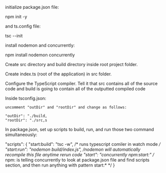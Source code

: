 


initialize package.json file:

 npm init -y

 and ts.config file:

 tsc --init


install nodemon and concurrently:

npm install nodemon concurrently

Create src directory and build directory inside root project folder.

Create index.ts (root of the application) in src folder.

Configure the TypeScript compiler.
  Tell it that src contains all of the source code and build is going to contain all of the outputted compiled code

  Inside tsconfig.json:

    uncomment "outDir" and "rootDir" and change as follows:

    "outDir": "./build,
    "rootDir": "./src,s

In package.json, set up scripts to build, run, and run those two command simultaneously:

"scripts": {
  "start:build": "tsc -w", /* runs typescript comiler in watch mode */
  "start:run": "nodemon build/index.js",    /*nodemon will automatically recompile this file anytime rerun code
  "start": "concurrently npm:start:*"   /* npm: is telling concurrently to look at package.json file and find scripts section, and then run anything with pattern start:*  */
}

